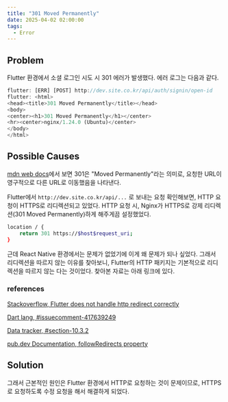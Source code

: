 ```yaml
---
title: "301 Moved Permanently"
date: 2025-04-02 02:00:00
tags:
  - Error
---
```


## Problem

Flutter 환경에서 소셜 로그인 시도 시 301 에러가 발생했다.
에러 로그는 다음과 같다.

```dart
flutter: [ERR] [POST] http://dev.site.co.kr/api/auth/signin/open-id
flutter: <html>
<head><title>301 Moved Permanently</title></head>
<body>
<center><h1>301 Moved Permanently</h1></center>
<hr><center>nginx/1.24.0 (Ubuntu)</center>
</body>
</html>
```

## Possible Causes

[mdn web docs](https://developer.mozilla.org/en-US/docs/Web/HTTP/Status/301)에서 보면 301은 "Moved Permanently"라는 의미로, 요청한 URL이 영구적으로 다른 URL로 이동했음을 나타낸다.

Flutter에서 `http://dev.site.co.kr/api/...` 로 보내는 요청  확인해보면, HTTP 요청이 HTTPS로 리디렉션되고 있었다.
HTTP 요청 시, Nginx가 HTTPS로 강제 리디렉션(301 Moved Permanently)하게 해주게끔 설정했었다.

```bash
location / {
    return 301 https://$host$request_uri;
}
```

근데 React Native 환경에서는 문제가 없었기에 이게 왜 문제가 되나 싶었다.
그래서 리디렉션을 따르지 않는 이유를 찾아보니, 
Flutter의 HTTP 패키지는 기본적으로 리디렉션을 따르지 않는 다는 것이었다.
찾아본 자료는 아래 링크에 있다.

### references

[Stackoverflow, Flutter does not handle http redirect correctly](https://stackoverflow.com/questions/69965972/flutter-does-not-handle-http-redirect-correctly)

[Dart lang, #issuecomment-417639249](https://github.com/dart-lang/http/issues/157#issuecomment-417639249)

[Data tracker, #section-10.3.2](https://datatracker.ietf.org/doc/html/rfc2616#section-10.3.2)

[pub.dev Documentation, followRedirects property](https://pub.dev/documentation/http/latest/http/BaseRequest/followRedirects.html)


## Solution

그래서 근본적인 원인은 Flutter 환경에서 HTTP로 요청하는 것이 문제이므로, HTTPS로 요청하도록 수정 요청을 해서 해결하게 되었다.